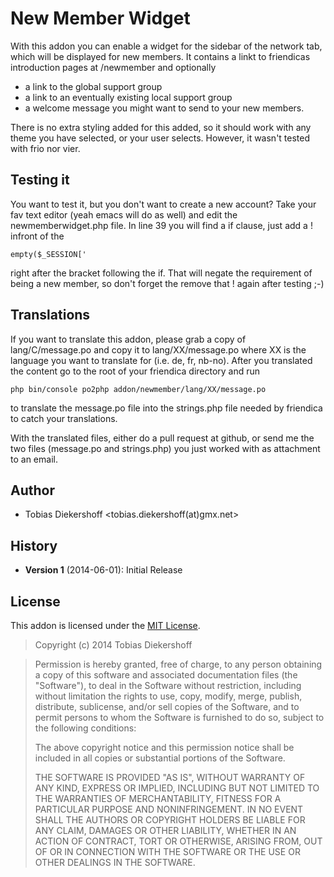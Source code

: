 New Member Widget
=================

With this addon you can enable a widget for the sidebar of the network tab,
which will be displayed for new members. It contains a linkt to friendicas
introduction pages at /newmember and optionally

 * a link to the global support group
 * a link to an eventually existing local support group
 * a welcome message you might want to send to your new members.

There is no extra styling added for this added, so it should work with any
theme you have selected, or your user selects. However, it wasn't tested
with frio nor vier.

Testing it
----------
You want to test it, but you don't want to create a new account? Take your fav
text editor (yeah emacs will do as well) and edit the newmemberwidget.php file.
In line 39 you will find a if clause, just add a ! infront of the

	empty($_SESSION['

right after the bracket following the if. That will negate the requirement of
 being a new member, so don't forget the remove that ! again after testing ;-)

Translations
------------
If you want to translate this addon, please grab a copy of lang/C/message.po
and copy it to lang/XX/message.po where XX is the language you want to
translate for (i.e. de, fr, nb-no). After you translated the content go to the
root of your friendica directory and run

	php bin/console po2php addon/newmember/lang/XX/message.po

to translate the message.po file into the strings.php file needed by friendica
to catch your translations.

With the translated files, either do a pull request at github, or send me the
two files (message.po and strings.php) you just worked with as attachment to an
email.

Author
------
 * Tobias Diekershoff <tobias.diekershoff(at)gmx.net>

History
-------
 * **Version 1** (2014-06-01): Initial Release

License
-------
This addon is licensed under the [MIT License](http://opensource.org/licenses/MIT).

> Copyright (c) 2014 Tobias Diekershoff

> Permission is hereby granted, free of charge, to any person obtaining a copy of this software and associated documentation files (the "Software"), to deal in the Software without restriction, including without limitation the rights to use, copy, modify, merge, publish, distribute, sublicense, and/or sell copies of the Software, and to permit persons to whom the Software is furnished to do so, subject to the following conditions:
>
> The above copyright notice and this permission notice shall be included in all copies or substantial portions of the Software.
>
> THE SOFTWARE IS PROVIDED "AS IS", WITHOUT WARRANTY OF ANY KIND, EXPRESS OR IMPLIED, INCLUDING BUT NOT LIMITED TO THE WARRANTIES OF MERCHANTABILITY, FITNESS FOR A PARTICULAR PURPOSE AND NONINFRINGEMENT. IN NO EVENT SHALL THE AUTHORS OR COPYRIGHT HOLDERS BE LIABLE FOR ANY CLAIM, DAMAGES OR OTHER LIABILITY, WHETHER IN AN ACTION OF CONTRACT, TORT OR OTHERWISE, ARISING FROM, OUT OF OR IN CONNECTION WITH THE SOFTWARE OR THE USE OR OTHER DEALINGS IN THE SOFTWARE.
